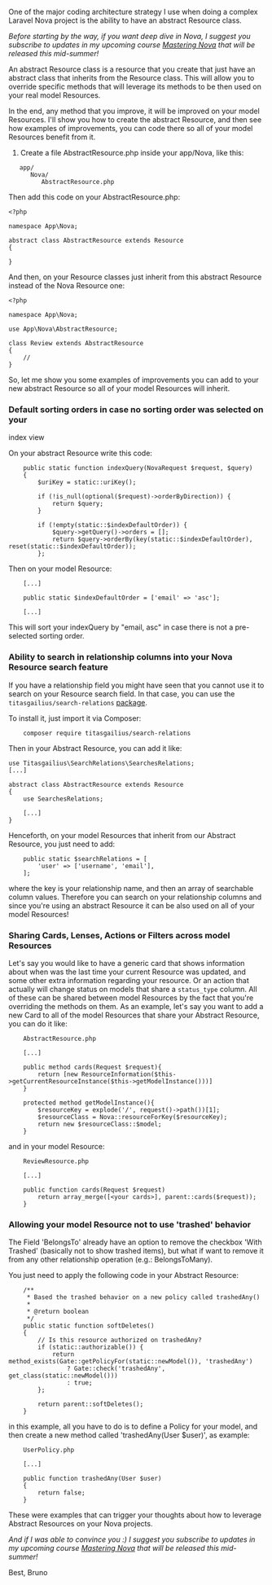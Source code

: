 One of the major coding architecture strategy I use when doing a complex Laravel Nova project
is the ability to have an abstract Resource class.

*Before starting by the way, if you want deep dive in Nova, I suggest you subscribe to updates
in my upcoming course [Mastering Nova](*https://www.masteringnova.com) that will be released
this mid-summer!*

An abstract Resource class is a resource that you create that just have
an abstract class that inherits from the Resource class. This will allow you to
override specific methods that will leverage its methods to be then used
on your real model Resources.

In the end, any method that you improve, it will be improved on your model Resources.
I'll show you how to create the abstract Resource, and then see how examples
of improvements, you can code there so all of your model Resources benefit from it.

1. Create a file AbstractResource.php inside your app/Nova, like this:

```
   app/
      Nova/
         AbstractResource.php
```

Then add this code on your AbstractResource.php:

```
<?php

namespace App\Nova;

abstract class AbstractResource extends Resource
{

}
```

And then, on your Resource classes just inherit from this abstract Resource instead
of the Nova Resource one:

```
<?php

namespace App\Nova;

use App\Nova\AbstractResource;

class Review extends AbstractResource
{
    //
}
```

So, let me show you some examples of improvements you can add to your new
abstract Resource so all of your model Resources will inherit.

### Default sorting orders in case no sorting order was selected on your
index view

On your abstract Resource write this code:

```
    public static function indexQuery(NovaRequest $request, $query)
    {
        $uriKey = static::uriKey();

        if (!is_null(optional($request)->orderByDirection)) {
            return $query;
        }

        if (!empty(static::$indexDefaultOrder)) {
            $query->getQuery()->orders = [];
            return $query->orderBy(key(static::$indexDefaultOrder), reset(static::$indexDefaultOrder));
        };
```

Then on your model Resource:

```
    [...]

    public static $indexDefaultOrder = ['email' => 'asc'];

    [...]
```

This will sort your indexQuery by "email, asc" in case there is not a pre-selected
sorting order.

### Ability to search in relationship columns into your Nova Resource search feature

If you have a relationship field you might have seen that you cannot use it
to search on your Resource search field. In that case, you can use the
`titasgailius/search-relations` [package](*https://github.com/TitasGailius/nova-search-relations).

To install it, just import it via Composer:

```
    composer require titasgailius/search-relations
```

Then in your Abstract Resource, you can add it like:

```
use Titasgailius\SearchRelations\SearchesRelations;
[...]

abstract class AbstractResource extends Resource
{
    use SearchesRelations;

    [...]
}
```

Henceforth, on your model Resources that inherit from our Abstract Resource,
you just need to add:

```
    public static $searchRelations = [
        'user' => ['username', 'email'],
    ];
```

where the key is your relationship name, and then an array of searchable column values. Therefore you can search on your relationship columns
and since you're using an abstract Resource it can be also used on all of your
model Resources!

### Sharing Cards, Lenses, Actions or Filters across model Resources

Let's say you would like to have a generic card that shows information about when
was the last time your current Resource was updated, and some other extra information
regarding your resource. Or an action that actually will change status on models
that share a `status_type` column. All of these can be shared between model Resources
by the fact that you're overriding the methods on them. As an example, let's say
you want to add a new Card to all of the model Resources that share your
Abstract Resource, you can do it like:

```
    AbstractResource.php

    [...]

    public method cards(Request $request){
        return [new ResourceInformation($this->getCurrentResourceInstance($this->getModelInstance()))]
    }

    protected method getModelInstance(){
        $resourceKey = explode('/', request()->path())[1];
        $resourceClass = Nova::resourceForKey($resourceKey);
        return new $resourceClass::$model;
    }
```
and in your model Resource:

```
    ReviewResource.php

    [...]

    public function cards(Request $request)
        return array_merge([<your cards>], parent::cards($request));
    }
```

### Allowing your model Resource not to use 'trashed' behavior

The Field 'BelongsTo' already have an option to remove the checkbox 'With Trashed'
(basically not to show trashed items), but what if want to remove it from any
other relationship operation (e.g.: BelongsToMany).

You just need to apply the following code in your Abstract Resource:

```
    /**
     * Based the trashed behavior on a new policy called trashedAny()
     *
     * @return boolean
     */
    public static function softDeletes()
    {
        // Is this resource authorized on trashedAny?
        if (static::authorizable()) {
            return method_exists(Gate::getPolicyFor(static::newModel()), 'trashedAny')
                ? Gate::check('trashedAny', get_class(static::newModel()))
                : true;
        };

        return parent::softDeletes();
    }
```

in this example, all you have to do is to define a Policy for your model, and then
create a new method called 'trashedAny(User $user)', as example:

```
    UserPolicy.php

    [...]

    public function trashedAny(User $user)
    {
        return false;
    }
```

These were examples that can trigger your thoughts about how to leverage
Abstract Resources on your Nova projects.

*And if I was able to convince you :) I suggest you subscribe to updates
in my upcoming course [Mastering Nova](*https://www.masteringnova.com) that will be released
this mid-summer!*

Best,
Bruno